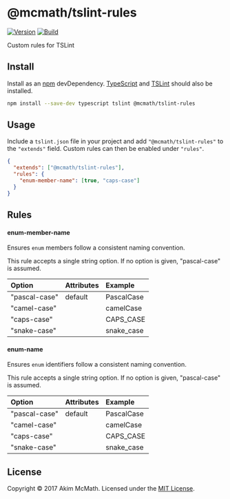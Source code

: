 # @mcmath/tslint-rules

[![Version][version-badge]][npm]
[![Build][build-badge]][travis]

Custom rules for TSLint

## Install

Install as an [npm][npm] devDependency. [TypeScript][typescript] and [TSLint][tslint]
should also be installed.

```sh
npm install --save-dev typescript tslint @mcmath/tslint-rules
```

## Usage

Include a `tslint.json` file in your project and add `"@mcmath/tslint-rules"` to
the `"extends"` field. Custom rules can then be enabled under `"rules"`.

```json
{
  "extends": ["@mcmath/tslint-rules"],
  "rules": {
    "enum-member-name": [true, "caps-case"]
  }
}
```

## Rules

#### enum-member-name

Ensures `enum` members follow a consistent naming convention.

This rule accepts a single string option. If no option is given,
"pascal-case" is assumed.

| Option        | Attributes | Example     |
|:--------------|:-----------|:------------|
| "pascal-case" | default    | PascalCase  |
| "camel-case"  |            | camelCase   |
| "caps-case"   |            | CAPS_CASE   |
| "snake-case"  |            | snake_case  |

#### enum-name

Ensures `enum` identifiers follow a consistent naming convention.

This rule accepts a single string option. If no option is given,
"pascal-case" is assumed.

| Option        | Attributes | Example     |
|:--------------|:-----------|:------------|
| "pascal-case" | default    | PascalCase  |
| "camel-case"  |            | camelCase   |
| "caps-case"   |            | CAPS_CASE   |
| "snake-case"  |            | snake_case  |

## License

Copyright &copy; 2017 Akim McMath. Licensed under the [MIT License][license].

[version-badge]: https://img.shields.io/npm/v/@mcmath/tslint-rules.svg?style=flat-square
[build-badge]: https://img.shields.io/travis/mcmath/tslint-rules/master.svg?style=flat-square
[npm]: https://www.npmjs.com/package/@mcmath/tslint-rules
[travis]: https://travis-ci.org/mcmath/tslint-rules
[typescript]: https://www.typescriptlang.org/
[tslint]: https://palantir.github.io/tslint/
[license]: LICENSE
